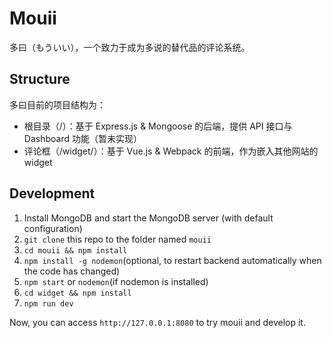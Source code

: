 # Mouii
多曰（もういい），一个致力于成为多说的替代品的评论系统。

## Structure
多曰目前的项目结构为：
- 根目录（/）：基于 Express.js & Mongoose 的后端，提供 API 接口与 Dashboard 功能（暂未实现）
- 评论框（/widget/）：基于 Vue.js & Webpack 的前端，作为嵌入其他网站的 widget

## Development
1. Install MongoDB and start the MongoDB server (with default configuration)
2. `git clone` this repo to the folder named `mouii`
3. `cd mouii && npm install`
4. `npm install -g nodemon`(optional, to restart backend automatically when the code has changed)
5. `npm start` or `nodemon`(if nodemon is installed)
6. `cd widget && npm install`
7. `npm run dev`

Now, you can access `http://127.0.0.1:8080` to try mouii and develop it.
